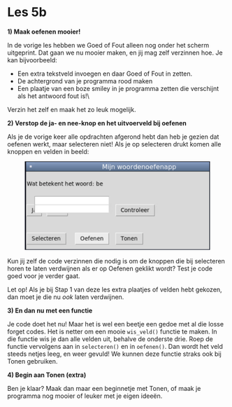 # Les 5b

**1) Maak oefenen mooier!**

In de vorige les hebben we Goed of Fout alleen nog onder het scherm uitgeprint. Dat gaan we nu mooier maken, en jij mag zelf verzinnen hoe. Je kan bijvoorbeeld:

* Een extra tekstveld invoegen en daar Goed of Fout in zetten.
* De achtergrond van je programma rood maken
* Een plaatje van een boze smiley in je programma zetten die verschijnt als het antwoord fout is!\


Verzin het zelf en maak het zo leuk mogelijk.



**2) Verstop de ja- en nee-knop en het uitvoerveld bij oefenen**

Als je de vorige keer alle opdrachten afgerond hebt dan heb je gezien dat oefenen werkt, maar selecteren niet! Als je op selecteren drukt komen alle knoppen en velden in beeld:

<figure><img src="../../.gitbook/assets/image (3).png" alt=""><figcaption></figcaption></figure>

Kun jij zelf de code verzinnen die nodig is om de knoppen die bij selecteren horen te laten verdwijnen als er op Oefenen geklikt wordt? Test je code goed voor je verder gaat.

Let op! Als je bij Stap 1 van deze les extra plaatjes of velden hebt gekozen, dan moet je die nu _ook_ laten verdwijnen.

**3) En dan nu met een functie**

Je code doet het nu! Maar het is wel een beetje een gedoe met al die losse forget codes. Het is netter om een mooie `wis_veld()` functie te maken. In die functie wis je dan alle velden uit, behalve de onderste drie.  Roep de functie vervolgens aan in `selecteren()` en in `oefenen()`. Dan wordt het veld steeds netjes leeg, en weer gevuld! We kunnen deze functie straks ook bij Tonen gebruiken.

**4) Begin aan Tonen (extra)**

Ben je klaar? Maak dan maar een beginnetje met Tonen, of maak je programma nog mooier of leuker met je eigen ideeën.





